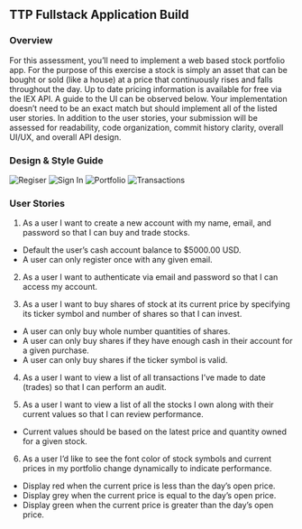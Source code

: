 ## TTP Fullstack Application Build

### Overview

For this assessment, you’ll need to implement a web based stock portfolio app. For the purpose of this exercise a stock is simply an asset that can be bought or sold (like a house) at a price that continuously rises and falls throughout the day. Up to date pricing information is available for free via the IEX API. A guide to the UI can be observed below. Your implementation doesn’t need to be an exact match but should implement all of the listed user stories. In addition to the user stories, your submission will be assessed for readability, code organization, commit history clarity, overall UI/UX, and overall API design.

### Design & Style Guide

![Regiser](../images/Register.png?raw=true "Register")
![Sign In](../images/SignIn.png?raw=true "Sign In")
![Portfolio](../images/Portfolio.png?raw=true "Portfolio")
![Transactions](../images/Transactions.png?raw=true "Transactions")


### User Stories

1. As a user I want to create a new account with my name, email, and password so that I can buy and trade stocks.
- Default the user’s cash account balance to $5000.00 USD.
- A user can only register once with any given email.

2. As a user I want to authenticate via email and password so that I can access my account.

3. As a user I want to buy shares of stock at its current price by specifying its ticker symbol and number of shares so that I can invest.
- A user can only buy whole number quantities of shares.
- A user can only buy shares if they have enough cash in their account for a given purchase.
- A user can only buy shares if the ticker symbol is valid.

4. As a user I want to view a list of all transactions I’ve made to date (trades) so that I can perform an audit.

5. As a user I want to view a list of all the stocks I own along with their current
values so that I can review performance.
- Current values should be based on the latest price and quantity owned for a given stock.

6. As a user I’d like to see the font color of stock symbols and current prices in my portfolio change dynamically to indicate performance.
- Display red when the current price is less than the day’s open price.
- Display grey when the current price is equal to the day’s open price.
- Display green when the current price is greater than the day’s open price.
